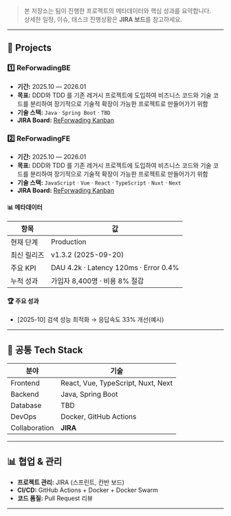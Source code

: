 > 본 저장소는 팀이 진행한 프로젝트의 메타데이터와 핵심 성과를 요약합니다.  
> 상세한 일정, 이슈, 태스크 진행상황은 **JIRA 보드**를 참고하세요.

---

## 📂 Projects

### 1️⃣ ReForwadingBE
- **기간:** 2025.10 — 2026.01
- **목표:** DDD와 TDD 를 기존 레거시 프로젝트에 도입하여 비즈니스 코드와 기술 코드를 분리하여 장기적으로 기술적 확장이 가능한 프로젝트로 만들어가기 위함
- **기술 스택:** `Java` · `Spring Boot` · `TBD`
- **JIRA Board:** [ReForwading Kanban](https://a01021719359-1758845270731.atlassian.net/jira/software/projects/SCRUM/summary)

### 2️⃣ ReForwadingFE
- **기간:** 2025.10 — 2026.01
- **목표:** DDD와 TDD 를 기존 레거시 프로젝트에 도입하여 비즈니스 코드와 기술 코드를 분리하여 장기적으로 기술적 확장이 가능한 프로젝트로 만들어가기 위함
- **기술 스택:** `JavaScript` · `Vue` · `React` · `TypeScript` · `Nuxt` · `Next`
- **JIRA Board:** [ReForwading Kanban](https://a01021719359-1758845270731.atlassian.net/jira/software/projects/SCRUM/summary)

#### 📊 메타데이터
| 항목 | 값 |
|------|----|
| 현재 단계 | Production |
| 최신 릴리즈 | v1.3.2 (2025-09-20) |
| 주요 KPI | DAU 4.2k · Latency 120ms · Error 0.4% |
| 누적 성과 | 가입자 8,400명 · 비용 8% 절감 |

#### 🏆 주요 성과
- [2025-10] 검색 성능 최적화 → 응답속도 33% 개선(예시)

---

## 🔧 공통 Tech Stack
| 분야 | 기술                                 |
|------|------------------------------------|
| Frontend | React, Vue, TypeScript, Nuxt, Next |
| Backend | Java, Spring Boot                  |
| Database | TBD                                |
| DevOps | Docker, GitHub Actions             |
| Collaboration | **JIRA**                           |

---

## 📊 협업 & 관리
- **프로젝트 관리:** JIRA (스프린트, 칸반 보드)
- **CI/CD:** GitHub Actions + Docker + Docker Swarm
- **코드 품질:** Pull Request 리뷰

---
